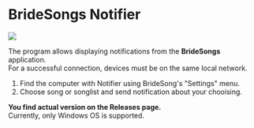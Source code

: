 # BrideSongs Notifier

<img src="https://i.ibb.co/nbZRVWV/2.png" />

The program allows displaying notifications from the **BrideSongs** application.  
For a successful connection, devices must be on the same local network.

1) Find the computer with Notifier using BrideSong's "Settings" menu.
2) Choose song or songlist and send notification about your chooising.

**You find actual version on the Releases page.**    
Currently, only Windows OS is supported. 
